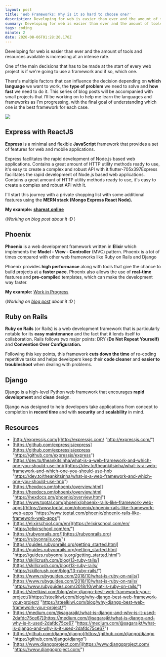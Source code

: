 ```yaml
---
layout: post
title: 'Web Frameworks: Why is it so hard to choose one?'
description: Developing for web is easier than ever and the amount of tools and resources available is increasing at an intense rate.  One of the main decisions that has to be made at the start of every web project is if we're going to use a framework and if so, which one
summary: Developing for web is easier than ever and the amount of tools and resources available is increasing at an intense rate.  One of the main decisions that has to be made at the start of every web project is if we're going to use a framework and if so, which one.
tags: coding
minute: 2
date: 2020-08-06T01:28:20.170Z
---
```


Developing for web is easier than ever and the amount of tools and resources available is increasing at an intense rate.

One of the main decisions that has to be made at the start of every web project is if we're going to use a framework and if so, which one.

There's multiple factors that can influence the decision depending on **which language** we want to work, the **type of problem** we need to solve and **how fast** we need to do it. This series of blog posts will be accompanied with small projects that I'll be working on to help me learn the languages and frameworks as I'm progressing, with the final goal of understanding which one is the best framework for each case.

![](https://media.giphy.com/media/3o7TKUM3IgJBX2as9O/giphy.gif)

## Express with ReactJS

**Express** is a minimal and flexible **JavaScript** framework that provides a set of features for web and mobile applications.

Express facilitates the rapid development of Node.js based web applications. Contains a great amount of HTTP utility methods ready to use, it's easy to create a complex and robust API with it.flutter-705x397Express facilitates the rapid development of Node.js based web applications. Contains a great amount of HTTP utility methods ready to use, it's easy to create a complex and robust API with it.

I'll start this journey with a private shopping list with some additional features using the **MERN stack (Mongo Express React Node).**

**My example:** [**shareat.online**](https://shareat.online)

(_Working on blog post about it :D_ )

## Phoenix

**Phoenix** is a web development framework written in **Elixir** which implements the **Model - View - Controller** (MVC) pattern. Phoenix is a lot of times compared with other web frameworks like Ruby on Rails and Django

Phoenix provides **high performance** along with tools that give the chance to build projects at a **faster pace**. Phoenix also allows the use of **real-time** features and **pre-compile**d templates, which can make the development way faster.

**My example:** [Work in Progress](https://ementa.test/building-a-twitter-clone-with-phoenix-elixir/)

(_Working on_ [_blog post_](https://ementa.test/building-a-twitter-clone-with-phoenix-elixir/) _about it :D_ )

## Ruby on Rails

**Ruby on Rails** (or Rails) is a web development framework that is particularly notable for its **easy maintenance** and the fact that it lends itself to collaboration. Rails follows two major points: DRY (**Do Not Repeat Yourself)** and **Convention Over Configuration.**

Following this key points, this framework **cuts down the time** of re-coding repetitive tasks and helps developers keep their **code cleaner** and **easier to troubleshoot** when dealing with problems.

## Django

Django is a high-level Python web framework that encourages **rapid development** and **clean** design.

Django was designed to help developers take applications from concept to completion in **record time** and with **security** and **scalability** in mind.

## Resources

* [http://expressjs.com/](http://expressjs.com/ "http://expressjs.com/")
* [https://github.com/expressjs/express](https://github.com/expressjs/express "https://github.com/expressjs/express")
* [https://dev.to/theankitsinha/what-is-a-web-framework-and-which-one-you-should-use-hnb](https://dev.to/theankitsinha/what-is-a-web-framework-and-which-one-you-should-use-hnb "https://dev.to/theankitsinha/what-is-a-web-framework-and-which-one-you-should-use-hnb")
* [https://hexdocs.pm/phoenix/overview.html](https://hexdocs.pm/phoenix/overview.html "https://hexdocs.pm/phoenix/overview.html")
* [https://www.toptal.com/phoenix/phoenix-rails-like-framework-web-apps](https://www.toptal.com/phoenix/phoenix-rails-like-framework-web-apps "https://www.toptal.com/phoenix/phoenix-rails-like-framework-web-apps")
* [https://elixirschool.com/en/](https://elixirschool.com/en/ "https://elixirschool.com/en/")
* [https://rubyonrails.org/](https://rubyonrails.org/ "https://rubyonrails.org/")
* [https://guides.rubyonrails.org/getting_started.html](https://guides.rubyonrails.org/getting_started.html "https://guides.rubyonrails.org/getting_started.html")
* [https://skillcrush.com/blog/13-ruby-rails/](https://skillcrush.com/blog/13-ruby-rails/ "https://skillcrush.com/blog/13-ruby-rails/")
* [https://www.rubyguides.com/2018/10/what-is-ruby-on-rails/](https://www.rubyguides.com/2018/10/what-is-ruby-on-rails/ "https://www.rubyguides.com/2018/10/what-is-ruby-on-rails/")
* [https://steelkiwi.com/blog/why-django-best-web-framework-your-project/](https://steelkiwi.com/blog/why-django-best-web-framework-your-project/ "https://steelkiwi.com/blog/why-django-best-web-framework-your-project/")
* [https://medium.com/@sagarajkt/what-is-django-and-why-is-it-used-2dafdc75ce67](https://medium.com/@sagarajkt/what-is-django-and-why-is-it-used-2dafdc75ce67 "https://medium.com/@sagarajkt/what-is-django-and-why-is-it-used-2dafdc75ce67")
* [https://github.com/django/django](https://github.com/django/django "https://github.com/django/django")
* [https://www.djangoproject.com/](https://www.djangoproject.com/ "https://www.djangoproject.com/")